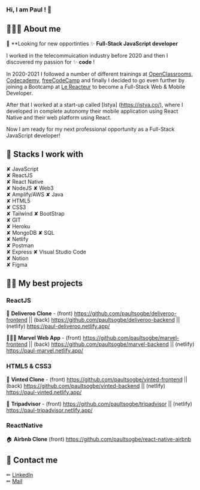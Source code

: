 ### Hi, I am Paul ! 🔭

## 👨🏿‍💻 About me

👀 **Looking for new opportinties 
✨ **Full-Stack JavaScript developer**

I worked in the telecommuication industry before 2020 and then I discovered my passion for ✨ **code** ! 

In 2020-2021 I followed a number of different trainings at [OpenClassrooms](https://openclassrooms.com/fr/), [Codecademy](https://www.codecademy.com/), [freeCodeCamp](https://www.freecodecamp.org/learn/) and finally I decided to go even further by joining a Bootcamp at [Le Reacteur](https://www.lereacteur.io/) to become a Full-Stack Web & Mobile Developer.

After that I worked at a start-up called [Istya] (https://istya.co/), where I developed in complete autonomy their mobile application using React Native and their web platform using React.

Now I am ready for my next professional opportunity as a Full-Stack JavaScript developer!

## 🔗 Stacks I work with

✘ JavaScript          
✘ ReactJS  
✘ React Native        
✘ NodeJS 
✘ Web3                
✘ Amplify/AWS
✘ Java                
✘ HTML5  
✘ CSS3                
✘ Tailwind
✘ BootStrap           
✘ GIT  
✘ Heroku              
✘ MongoDB
✘ SQL                 
✘ Netlify  
✘ Postman             
✘ Express
✘ Visual Studio Code  
✘ Notion  
✘ Figma


## 👌🏿 My best projects

### ReactJS 

🍔 **Deliveroo Clone** - (front) https://github.com/paultsogbe/deliveroo-frontend || (back) https://github.com/paultsogbe/deliveroo-backend || (netlify) https://paul-deliveroo.netlify.app/

👩🏿‍🎤 **Marvel Web App** - (front) https://github.com/paultsogbe/marvel-frontend || (back) https://github.com/paultsogbe/marvel-backend  || (netlify) https://paul-marvel.netlify.app/


### HTML5 & CSS3
 
👗 **Vinted Clone** - (front) https://github.com/paultsogbe/vinted-frontend || (back) https://github.com/paultsogbe/vinted-backend || (netlify) https://paul-vinted.netlify.app/

🛌 **Tripadvisor** - (front) https://github.com/paultsogbe/tripadvisor || (netlify) https://paul-tripadvisor.netlify.app/


### ReactNative

🏠 **Airbnb Clone** (front) https://github.com/paultsogbe/react-native-airbnb



## 📩 Contact me

✏︎ [LinkedIn](https://www.linkedin.com/in/paul-tsogbe/)  
✏︎ [Mail](mailto:paul.tsogbe@gmail.com)


<!--
**paultsogbe/paultsogbe** is a ✨ _special_ ✨ repository because its `README.md` (this file) appears on your GitHub profile.

Here are some ideas to get you started:

- 🔭 I’m currently working on ... React
- 🌱 I’m currently learning ... Vue.js
- 👯 I’m looking to collaborate on ... Vue.js
- 🤔 I’m looking for help with ... Finding my first job as e developer
- 💬 Ask me about ... anything
- 📫 How to reach me: ... [LinkedIn](https://www.linkedin.com/in/paul-tsogbe)
- 😄 Pronouns: ...He/Him
- ⚡ Fun fact: ... I like hats
Here are some ideas to get you started:

-->
